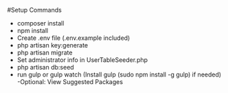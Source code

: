 #Setup Commands

- composer install
- npm install
- Create .env file (.env.example included)
- php artisan key:generate
- php artisan migrate
- Set administrator info in UserTableSeeder.php
- php artisan db:seed
- run gulp or gulp watch (Install gulp (sudo npm install -g gulp) if needed)
 -Optional: View Suggested Packages

